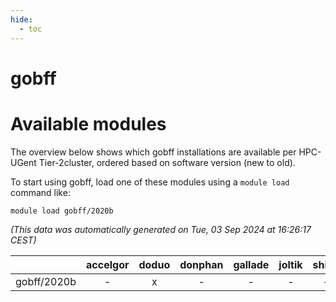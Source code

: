 ```yaml
---
hide:
  - toc
---
```


gobff
=====

# Available modules


The overview below shows which gobff installations are available per HPC-UGent Tier-2cluster, ordered based on software version (new to old).

To start using gobff, load one of these modules using a `module load` command like:

```shell
module load gobff/2020b
```

*(This data was automatically generated on Tue, 03 Sep 2024 at 16:26:17 CEST)*  

| |accelgor|doduo|donphan|gallade|joltik|shinx|skitty|
| :---: | :---: | :---: | :---: | :---: | :---: | :---: | :---: |
|gobff/2020b|-|x|-|-|-|-|-|
